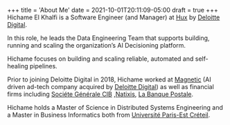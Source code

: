 +++
title = 'About Me'
date = 2021-10-01T20:11:09-05:00
draft = true
+++
Hichame El Khalfi is a Software Engineer (and Manager) at [Hux](https://www.deloittedigital.com/us/en/offerings/customer-led-marketing/advertising--marketing-and-commerce/hux.html) by [Deloitte Digital](https://www.deloittedigital.com).

In this role, he leads the Data Engineering Team that supports building,
running and scaling the organization’s AI Decisioning platform.

Hichame focuses on building and scaling reliable, automated and self-healing pipelines.

Prior to joining Deloitte Digital in 2018, Hichame worked at [Magnetic](https://www.prnewswire.com/news-releases/deloitte-acquires-magnetics-artificial-intelligence-platform-business-300709565.html)
(AI driven ad-tech company acquired by [Deloitte Digital](https://www.deloittedigital.com))
as well as financial firms including [Sociéte Générale CIB](https://americas.societegenerale.com/en/solutions-for-our-clients/corporate-investment-banking/)
,[Natixis](https://www.natixis.com), [La Banque Postale](https://www.labanquepostale.fr).

Hichame holds a Master of Science in Distributed Systems Engineering and a Master in Business Informatics
both from [Université Paris-Est Créteil](https://www.u-pec.fr).